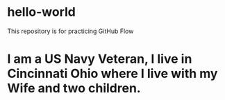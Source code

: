 # hello-world
This repository is for practicing GitHub Flow
# I am a US Navy Veteran, I live in Cincinnati Ohio where I live with my Wife and two children.
